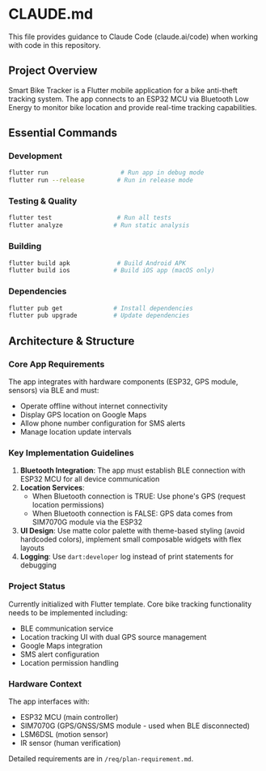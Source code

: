 # CLAUDE.md

This file provides guidance to Claude Code (claude.ai/code) when working with code in this repository.

## Project Overview

Smart Bike Tracker is a Flutter mobile application for a bike anti-theft tracking system. The app connects to an ESP32 MCU via Bluetooth Low Energy to monitor bike location and provide real-time tracking capabilities.

## Essential Commands

### Development
```bash
flutter run                    # Run app in debug mode
flutter run --release         # Run in release mode
```

### Testing & Quality
```bash
flutter test                  # Run all tests
flutter analyze              # Run static analysis
```

### Building
```bash
flutter build apk             # Build Android APK
flutter build ios            # Build iOS app (macOS only)
```

### Dependencies
```bash
flutter pub get              # Install dependencies
flutter pub upgrade          # Update dependencies
```

## Architecture & Structure

### Core App Requirements
The app integrates with hardware components (ESP32, GPS module, sensors) via BLE and must:
- Operate offline without internet connectivity
- Display GPS location on Google Maps
- Allow phone number configuration for SMS alerts
- Manage location update intervals

### Key Implementation Guidelines

1. **Bluetooth Integration**: The app must establish BLE connection with ESP32 MCU for all device communication
2. **Location Services**: 
   - When Bluetooth connection is TRUE: Use phone's GPS (request location permissions)
   - When Bluetooth connection is FALSE: GPS data comes from SIM7070G module via the ESP32
3. **UI Design**: Use matte color palette with theme-based styling (avoid hardcoded colors), implement small composable widgets with flex layouts
4. **Logging**: Use `dart:developer` log instead of print statements for debugging

### Project Status
Currently initialized with Flutter template. Core bike tracking functionality needs to be implemented including:
- BLE communication service
- Location tracking UI with dual GPS source management
- Google Maps integration
- SMS alert configuration
- Location permission handling

### Hardware Context
The app interfaces with:
- ESP32 MCU (main controller)
- SIM7070G (GPS/GNSS/SMS module - used when BLE disconnected)
- LSM6DSL (motion sensor)
- IR sensor (human verification)

Detailed requirements are in `/req/plan-requirement.md`.
